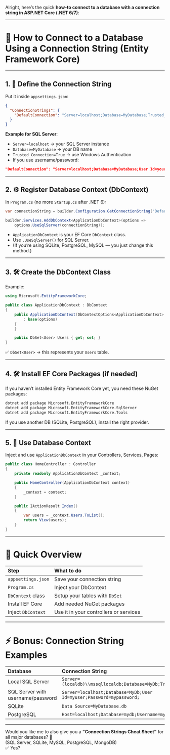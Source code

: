 Alright, here’s the quick **how-to connect to a database with a connection string in ASP.NET Core (.NET 6/7)**:

---

# 📡 How to Connect to a Database Using a Connection String (Entity Framework Core)

---

## 1. 🔗 Define the Connection String

Put it inside `appsettings.json`:

```json
{
  "ConnectionStrings": {
    "DefaultConnection": "Server=localhost;Database=MyDatabase;Trusted_Connection=True;MultipleActiveResultSets=true"
  }
}
```

**Example for SQL Server**:  
- `Server=localhost` → your SQL Server instance
- `Database=MyDatabase` → your DB name
- `Trusted_Connection=True` → use Windows Authentication
- If you use username/password:

```json
"DefaultConnection": "Server=localhost;Database=MyDatabase;User Id=youruser;Password=yourpassword;"
```

---

## 2. ⚙️ Register Database Context (DbContext)

In `Program.cs` (no more `Startup.cs` after .NET 6):

```csharp
var connectionString = builder.Configuration.GetConnectionString("DefaultConnection");

builder.Services.AddDbContext<ApplicationDbContext>(options =>
    options.UseSqlServer(connectionString));
```

- `ApplicationDbContext` is your EF Core `DbContext` class.
- Use `.UseSqlServer()` for SQL Server.
- (If you’re using SQLite, PostgreSQL, MySQL — you just change this method.)

---

## 3. 🛠️ Create the DbContext Class

Example:

```csharp
using Microsoft.EntityFrameworkCore;

public class ApplicationDbContext : DbContext
{
    public ApplicationDbContext(DbContextOptions<ApplicationDbContext> options)
        : base(options)
    {
    }

    public DbSet<User> Users { get; set; }
}
```

✅ `DbSet<User>` → this represents your `Users` table.

---

## 4. 🛠️ Install EF Core Packages (if needed)

If you haven’t installed Entity Framework Core yet, you need these NuGet packages:

```bash
dotnet add package Microsoft.EntityFrameworkCore
dotnet add package Microsoft.EntityFrameworkCore.SqlServer
dotnet add package Microsoft.EntityFrameworkCore.Tools
```

If you use another DB (SQLite, PostgreSQL), install the right provider.

---

## 5. 🚀 Use Database Context

Inject and use `ApplicationDbContext` in your Controllers, Services, Pages:

```csharp
public class HomeController : Controller
{
    private readonly ApplicationDbContext _context;

    public HomeController(ApplicationDbContext context)
    {
        _context = context;
    }

    public IActionResult Index()
    {
        var users = _context.Users.ToList();
        return View(users);
    }
}
```

---

# 🧠 Quick Overview

| Step | What to do |
|:---|:---|
| `appsettings.json` | Save your connection string |
| `Program.cs` | Inject your DbContext |
| `DbContext` class | Setup your tables with `DbSet` |
| Install EF Core | Add needed NuGet packages |
| Inject `DbContext` | Use it in your controllers or services |

---

# ⚡ Bonus: Connection String Examples

| Database | Connection String |
|:---|:---|
| Local SQL Server | `Server=(localdb)\\mssqllocaldb;Database=MyDb;Trusted_Connection=True;` |
| SQL Server with username/password | `Server=localhost;Database=MyDb;User Id=myuser;Password=mypassword;` |
| SQLite | `Data Source=MyDatabase.db` |
| PostgreSQL | `Host=localhost;Database=mydb;Username=myuser;Password=mypassword` |

---

Would you like me to also give you a **"Connection Strings Cheat Sheet"** for all major databases? 🚀  
(SQL Server, SQLite, MySQL, PostgreSQL, MongoDB)  
✅ Yes?